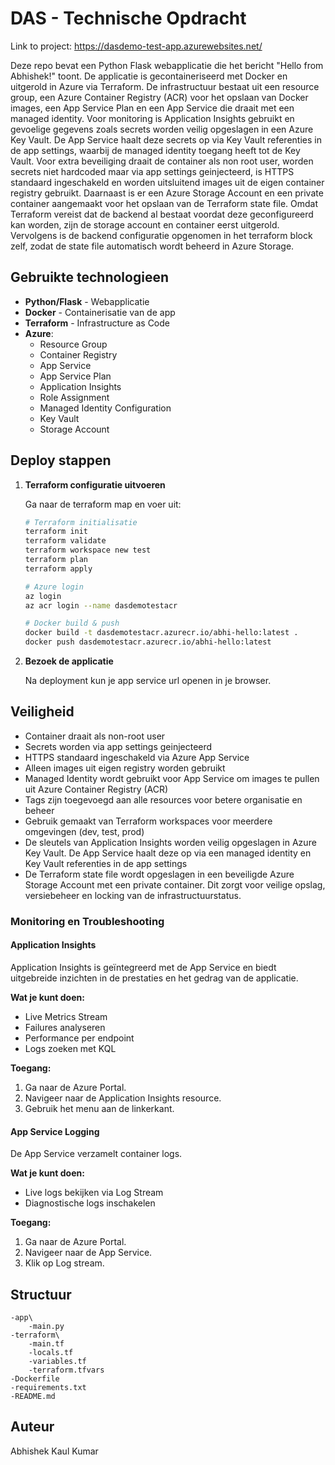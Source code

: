 # DAS - Technische Opdracht

Link to project: https://dasdemo-test-app.azurewebsites.net/

Deze repo bevat een Python Flask webapplicatie die het bericht "Hello from Abhishek!" toont. De applicatie is gecontaineriseerd met Docker en uitgerold in Azure via Terraform. De infrastructuur bestaat uit een resource group, een Azure Container Registry (ACR) voor het opslaan van Docker images, een App Service Plan en een App Service die draait met een managed identity. Voor monitoring is Application Insights gebruikt en gevoelige gegevens zoals secrets worden veilig opgeslagen in een Azure Key Vault. De App Service haalt deze secrets op via Key Vault referenties in de app settings, waarbij de managed identity toegang heeft tot de Key Vault. Voor extra beveiliging draait de container als non root user, worden secrets niet hardcoded maar via app settings geinjecteerd, is HTTPS standaard ingeschakeld en worden uitsluitend images uit de eigen container registry gebruikt. Daarnaast is er een Azure Storage Account en een private container aangemaakt voor het opslaan van de Terraform state file. Omdat Terraform vereist dat de backend al bestaat voordat deze geconfigureerd kan worden, zijn de storage account en container eerst uitgerold. Vervolgens is de backend configuratie opgenomen in het terraform block zelf, zodat de state file automatisch wordt beheerd in Azure Storage.

## Gebruikte technologieen

- **Python/Flask** - Webapplicatie
- **Docker** - Containerisatie van de app
- **Terraform** - Infrastructure as Code 
- **Azure**:
    - Resource Group
    - Container Registry
    - App Service
    - App Service Plan
    - Application Insights
    - Role Assignment
    - Managed Identity Configuration
    - Key Vault
    - Storage Account

## Deploy stappen

1. **Terraform configuratie uitvoeren**

    Ga naar de terraform map en voer uit:
    ```bash
    # Terraform initialisatie
    terraform init
    terraform validate
    terraform workspace new test
    terraform plan
    terraform apply

    # Azure login
    az login
    az acr login --name dasdemotestacr

    # Docker build & push
    docker build -t dasdemotestacr.azurecr.io/abhi-hello:latest .
    docker push dasdemotestacr.azurecr.io/abhi-hello:latest
    ```
    
2. **Bezoek de applicatie**

    Na deployment kun je app service url openen in je browser.

## Veiligheid 

- Container draait als non-root user
- Secrets worden via app settings geinjecteerd
- HTTPS standaard ingeschakeld via Azure App Service
- Alleen images uit eigen registry worden gebruikt
- Managed Identity wordt gebruikt voor App Service om images te pullen uit Azure Container Registry (ACR)
- Tags zijn toegevoegd aan alle resources voor betere organisatie en beheer
- Gebruik gemaakt van Terraform workspaces voor meerdere omgevingen (dev, test, prod)
- De sleutels van Application Insights worden veilig opgeslagen in Azure Key Vault. De App Service haalt deze op via een managed identity en Key Vault referenties in de app settings
- De Terraform state file wordt opgeslagen in een beveiligde Azure Storage Account met een private container. Dit zorgt voor veilige opslag, versiebeheer en locking van de infrastructuurstatus.

### Monitoring en Troubleshooting

#### Application Insights
Application Insights is geïntegreerd met de App Service en biedt uitgebreide inzichten in de prestaties en het gedrag van de applicatie.

**Wat je kunt doen:**
- Live Metrics Stream
- Failures analyseren
- Performance per endpoint
- Logs zoeken met KQL

**Toegang:**
1. Ga naar de Azure Portal.
2. Navigeer naar de Application Insights resource.
3. Gebruik het menu aan de linkerkant.

#### App Service Logging
De App Service verzamelt container logs.

**Wat je kunt doen:**
- Live logs bekijken via Log Stream
- Diagnostische logs inschakelen

**Toegang:**
1. Ga naar de Azure Portal.
2. Navigeer naar de App Service.
3. Klik op Log stream.


## Structuur
```
-app\
    -main.py
-terraform\
    -main.tf
    -locals.tf
    -variables.tf
    -terraform.tfvars
-Dockerfile
-requirements.txt
-README.md
```
## Auteur

Abhishek Kaul Kumar
